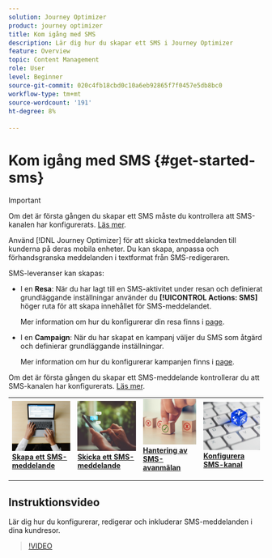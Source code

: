 ```yaml
---
solution: Journey Optimizer
product: journey optimizer
title: Kom igång med SMS
description: Lär dig hur du skapar ett SMS i Journey Optimizer
feature: Overview
topic: Content Management
role: User
level: Beginner
source-git-commit: 020c4fb18cbd0c10a6eb92865f7f0457e5db8bc0
workflow-type: tm+mt
source-wordcount: '191'
ht-degree: 8%

---
```


# Kom igång med SMS {#get-started-sms}

>[!IMPORTANT]
>
>Om det är första gången du skapar ett SMS måste du kontrollera att SMS-kanalen har konfigurerats. [Läs mer](sms-configuration.md).

Använd [!DNL Journey Optimizer] för att skicka textmeddelanden till kunderna på deras mobila enheter. Du kan skapa, anpassa och förhandsgranska meddelanden i textformat från SMS-redigeraren.

SMS-leveranser kan skapas:

* I en **Resa**: När du har lagt till en SMS-aktivitet under resan och definierat grundläggande inställningar använder du **[!UICONTROL Actions: SMS]** höger ruta för att skapa innehållet för SMS-meddelandet.

   Mer information om hur du konfigurerar din resa finns i [page](../building-journeys/journey-gs.md).

* I en **Campaign**: När du har skapat en kampanj väljer du SMS som åtgärd och definierar grundläggande inställningar.

   Mer information om hur du konfigurerar kampanjen finns i [page](../campaigns/create-campaign.md#configure).

Om det är första gången du skapar ett SMS-meddelande kontrollerar du att SMS-kanalen har konfigurerats. [Läs mer](sms-configuration.md).

<table style="table-layout:fixed"><tr style="border: 0;">
<td>
<a href="create-sms.md">
<img alt="Lead" src="../assets/do-not-localize/sms-create.jpeg">
</a>
<div><a href="create-sms.md"><strong>Skapa ett SMS-meddelande</strong>
</div>
<p>
</td>
<td>
<a href="send-sms.md">
<img alt="Sällan" src="../assets/do-not-localize/sms-sending.jpg">
</a>
<div>
<a href="send-sms.md"><strong>Skicka ett SMS-meddelande</strong></a>
</div>
<p></td>
<td>
<a href="sms-opt-out.md">
<img alt="Validering" src="../assets/do-not-localize/sms-opt-out.jpg">
</a>
<div>
<a href="sms-opt-out.md"><strong>Hantering av SMS-avanmälan</strong></a>
</div>
<p>
</td>
<td>
<a href="sms-configuration.md">
<img alt="Validering" src="../assets/do-not-localize/sms-config.jpg">
</a>
<div>
<a href="sms-configuration.md"><strong>Konfigurera SMS-kanal</strong></a>
</div>
<p>
</td>
</tr></table>

## Instruktionsvideo

Lär dig hur du konfigurerar, redigerar och inkluderar SMS-meddelanden i dina kundresor.

>[!VIDEO](https://video.tv.adobe.com/v/344460?quality=12)

